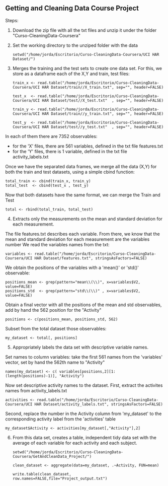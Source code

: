 ## Getting and Cleaning Data Course Project

Steps:

1. Download the zip file with all the txt files and unzip it under the folder "Curso-CleaningData-Coursera"

2. Set the working directory to the unziped folder with the data

	   setwd("/home/jorda/Escritorio/Curso-CleaningData-Coursera/UCI HAR Dataset/")

3. Merges the training and the test sets to create one data set. For this, we store as a dataframe each of the X,Y and train, test files:

       train_x <- read.table("/home/jorda/Escritorio/Curso-CleaningData-Coursera/UCI HAR Dataset/train//X_train.txt", sep="", header=FALSE)
	    
	   test_x  <- read.table("/home/jorda/Escritorio/Curso-CleaningData-Coursera/UCI HAR Dataset/test//X_test.txt"  , sep="", header=FALSE)

	   train_y <- read.table("/home/jorda/Escritorio/Curso-CleaningData-Coursera/UCI HAR Dataset/train//y_train.txt", sep="", header=FALSE)
	    
	   test_y  <- read.table("/home/jorda/Escritorio/Curso-CleaningData-Coursera/UCI HAR Dataset/test//y_test.txt"  , sep="", header=FALSE)

In each of them there are 7352 observables: 
- for the 'X' files, there are 561 variables, defined in the txt file features.txt
- for the 'Y' files, there is 1 variable, defined in the txt file activity_labels.txt

Once we have the separated data frames, we merge all the data (X,Y) for both the train and test datasets, using a simple cbind function:

    total_train <- cbind(train_x, train_y)
    total_test  <- cbind(test_x , test_y)

Now that both datasets have the same format, we can merge the Train and Test

    total <- rbind(total_train, total_test)

4. Extracts only the measurements on the mean and standard deviation for each measurement. 

The file features.txt describes each variable. From there, we know that the mean and standard deviation for each measurement are the variables number 
We read the variables names from the txt: 

    variables <- read.table("/home/jorda/Escritorio/Curso-CleaningData-Coursera/UCI HAR Dataset/features.txt", stringsAsFactors=FALSE)

We obtain the positions of the variables with a 'mean()' or 'std()' observable:

    positions_mean <- grep(pattern="mean\\(\\)", x=variables$V2, value=FALSE)
    positions_std  <- grep(pattern="std\\(\\)" , x=variables$V2, value=FALSE)

Obtain a final vector with all the positions of the mean and std observables, add by hand the 562 position for the "Activity"

    positions <- c(positions_mean, positions_std, 562)

Subset from the total dataset those observables: 

    my_dataset <- total[, positions]

5. Appropriately labels the data set with descriptive variable names.

Set names to column variables: take the first 561 names from the 'variables' vector, set by hand the 562th name to "Activity"

    names(my_dataset) <- c( variables[positions,2][1:(length(positions)-1)], "Activity")

Now set descriptive activity names to the dataset. First, extract the activites names from activity_labels.txt

    activities <- read.table("/home/jorda/Escritorio/Curso-CleaningData-Coursera/UCI HAR Dataset/activity_labels.txt", stringsAsFactors=FALSE)


Second, replace the number in the Activity column from 'my_dataset' to the corresponding activity label from the 'activities' table

    my_dataset$Activity <- activities[my_dataset[,"Activity"],2]


6. From this data set, creates a table, independent tidy data set with the average of each variable for each activity and each subject.

       setwd("/home/jorda/Escritorio/Curso-CleaningData-Coursera/GetAndCleanData_Project/")
    
       clean_dataset <- aggregate(data=my_dataset, .~Activity, FUN=mean)
    
       write.table(clean_dataset, row.names=FALSE,file="Project_output.txt")

